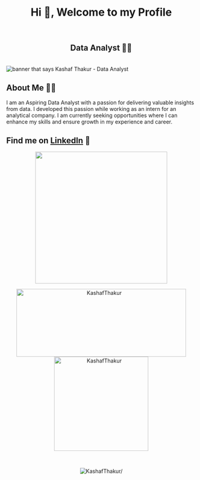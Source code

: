 <!--
- 🌱 I’m currently learning Data Science
- 👯 I’m looking to collaborate on AI/ML projects
- 📫 How to reach me: https://www.linkedin.com/in/kashafthakur/ 
- ⚡ Fun fact: I love making Henna Art
-->
<h1 align="center">Hi 👋, Welcome to my Profile </h1>
<br>
<h2 align="center"> Data Analyst 👩‍💻 </h2>
<br />

<img src="https://media.licdn.com/dms/image/D4D16AQHPOSVEblHkHw/profile-displaybackgroundimage-shrink_350_1400/0/1671645768231?e=1700697600&v=beta&t=5r5Mo_O8J3-8uuTRJu50_1eWulbSNagaERSM7eqHIRg" alt="banner that says Kashaf Thakur - Data Analyst">


## About Me 🙋‍♀️ 

<p> I am an Aspiring Data Analyst with a passion for delivering valuable insights from data. I developed this passion while working as an intern for an analytical company.
I am currently seeking opportunities where I can enhance my skills and ensure growth in my experience and career.</p>


## Find me on <a href="https://www.linkedin.com/in/kashafthakur/">LinkedIn</a> 💼

<p align="center">
	<img width="350em" src="https://github-readme-streak-stats.herokuapp.com/?user=KashafThakur&include_all_commits=true&hide_border=true&theme=radical&layout=compact" />
</p>

<!--<summary><b>🔎 Github Profile Details </b></summary>--->
<p align="center">
	<img width="450em" height="180em" src="https://github-profile-summary-cards.vercel.app/api/cards/profile-details?username=KashafThakur&theme=radical&layout=compact" alt="KashafThakur" align="center" />
	<img width="250em" src="https://github-readme-stats.vercel.app/api/top-langs?username=KashafThakur&show_icons=true&theme=radical&locale=en&layout=compact" alt="KashafThakur" align="center" />
</p>
<br>

<!--- View Counts --->
<p align="center"> <img src="https://komarev.com/ghpvc/?username=KashafThakur&style=flat&color=blueviolet" alt=KashafThakur/> </p>
